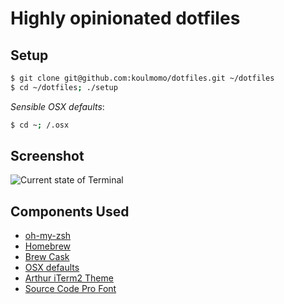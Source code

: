 # Highly opinionated dotfiles

## Setup

```sh
$ git clone git@github.com:koulmomo/dotfiles.git ~/dotfiles
$ cd ~/dotfiles; ./setup
```

*Sensible OSX defaults*: 
```sh
$ cd ~; /.osx
```

## Screenshot

![Current state of Terminal](https://www.evernote.com/shard/s13/sh/6c549055-095e-480c-8eb9-c4266a75e5f7/28c7e70bf37cc8f1c9c3aba6a1dddcc3/deep/0/zsh.png)

## Components Used
* [oh-my-zsh](https://github.com/robbyrussell/oh-my-zsh)
* [Homebrew](http://brew.sh)
* [Brew Cask](https://github.com/phinze/homebrew-cask)
* [OSX defaults](https://github.com/mathiasbynens/dotfiles)
* [Arthur iTerm2 Theme](https://github.com/baskerville/iTerm-2-Color-Themes/blob/master/previews/arthur.png)
* [Source Code Pro Font](https://github.com/adobe/source-code-pro)
